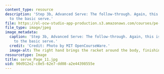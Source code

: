 ```yaml
---
content_type: resource
description: 'Step 3b, Advanced Serve: The follow-through. Again, this is very similar
  to the basic serve.'
file: https://ol-ocw-studio-app-production.s3.amazonaws.com/courses/pe-710-tennis-spring-2007/90d912e2c8e562e7dd08a2e44398555e_serve_Page_11.jpg
file_type: image/jpeg
image_metadata:
  caption: 'Step 3b, Advanced Serve: The follow-through. Again, this is very similar
    to the basic serve.'
  credit: 'Credit: Photo by MIT OpenCourseWare.'
  image-alt: The right hand brings the racket around the body, finishing the motion.
resourcetype: Image
title: serve_Page_11.jpg
uid: 90d912e2-c8e5-62e7-dd08-a2e44398555e
---
```

